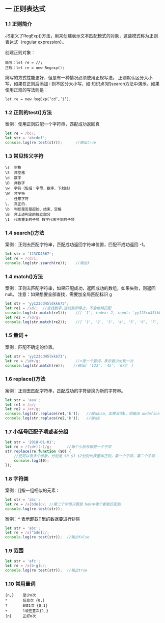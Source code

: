## 一 正则表达式

### 1.1 正则简介

JS定义了RegExp()方法，用来创建表示文本匹配模式的对象，这些模式称为正则表达式（regular expression）。  

创建正则对象：
```
简写：let re = //;
正规：let re = new Regexp();
```
简写的方式性能更好，但是有一种情况必须使用正规写法。
正则默认区分大小写，如果在正则后添加 i 则不区分大小写，如 知识点3的search方法中演示。如果使用正规的写法则是：
```
let re = new RegExp(‘cd’,’i’);
```
### 1.2 正则的test()方法
案例：使用正则匹配一个字符串，匹配成功返回真
```javascript
let re = /bc/;
let str = 'abcdef';
console.log(re.test(str));      //输出true
```
### 1.3 常见转义字符
```
\s	空格
\S	非空格
\d	数字
\D	非数字
\w	字符（包括：字母、数字、下划线）
\W	非字符
. 	任意字符
\.	真正的.
\b	判断是否是起始、结束、空格
\B	非上述判定的独立部分
\1	代表重复的子项 数字代表不同的子项
```
### 1.4 search()方法
案例：正则去匹配字符串，匹配成功返回字符串位置，匹配不成功返回 -1。
```javascript
let str = '123CD4567';
let re = /cd/i;
console.log(str.search(re));    //输出3
```
### 1.4 match()方法
案例：正则去匹配字符串，如果匹配成功，返回成功的数组，如果失败，则返回 null。
注意：如果想要全部查找，需要加全局匹配标识 g 
```javascript
let str = 'yy123cd45ldkk673';
let re1 = /\d/;  //查找数字,查找到即停止，不会继续匹配
console.log(str.match(re1));    //[ '1', index: 2, input: 'yy123cd45lkk673' ]
let re2 = /\d/g;
console.log(str.match(re2));    //[ '1', '2', '3', '4', '5', '6', '7', '3' ]
```
### 1.5 量词 +
案例：匹配不确定的位置。
```javascript
let str = 'yy123cd45lkk673';
let re = /\d+/g;                //+是一个量词，表示最少出现一次
console.log(str.match(re));    //输出[ '123', '45', '673' ]
```
### 1.6 replace()方法
案例：正则去匹配字符串，匹配成功的字符替换为新的字符串。
```javascript
let str = 'aaa';
let re1 = /a/;
let re2 = /a+/g;
console.log(str.replace(re1,'b'));   //输出baa，如果没写b，则输出 undefinedaa
console.log(str.replace(re2,'b'));   //输出b
```
### 1.7 小括号匹配子项或者分组
```javascript
let str = '2018-01-01';
let re = /(\d+)(-)/g;       //每个小括号都是一个子项
str.replace(re,function ($0) {
    //还可以有多个参数，分别是 $0 $1 $2分别代表整体正则，第一个子项，第二个子项...
    console.log($0);
});
```
### 1.8 字符类
案例：[]指一组相似的元素：
```javascript
let str = 'abc';
let re = /a[bde]c/; //第二个字母只要是 bde中哪个都能匹配到
console.log(re.test(str));
```
案例：^ 表示卸载[]里的数据要进行排除
```javascript
let str = 'abc';
let re = /a[^bde]c/;
console.log(re.test(str));  //输出false
```
### 1.9 范围
```javascript
let str = 'afc';
let re = /a[b-g]c/;
console.log(re.test(str));  //输出true
```
### 1.10 常用量词
```
{n,}    至少n次
*       任意次 {0,}
?       0或1次 {0,1}
+       1或任意次{1,}
{n}     正好n次
```


